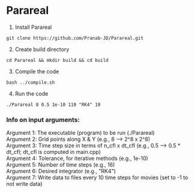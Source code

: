 # Parareal

1. Install Parareal
``` shell
git clone https://github.com/Pranab-JD/Parareal.git
```
2. Create build directory
``` shell
cd Parareal && mkdir build && cd build
```
3. Compile the code
``` shell
bash ../compile.sh
```
4. Run the code
``` shell
./Parareal 8 0.5 1e-10 110 "RK4" 10
```

### Info on input arguments:
Argument 1: The executable (program) to be run (./Parareal) <br />
Argument 2: Grid points along X & Y (e.g., 8 --> 2^8 x 2^8) <br />
Argument 3: Time step size in terms of n_cfl x dt_cfl (e.g., 0.5 --> 0.5 * dt_cfl; dt_cfl is computed in main.cpp) <br />
Argument 4: Tolerance, for iterative methods (e.g., 1e-10) <br />
Argument 5: Number of time steps (e.g., 16) <br />
Argument 6: Desired integrator (e.g., "RK4")  <br />
Argument 7: Write data to files every 10 time steps for movies (set to -1 to not write data) <br />